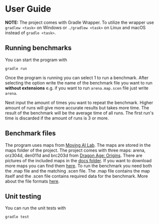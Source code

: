 # User Guide

**NOTE:** The project comes with Gradle Wrapper. To utilize the wrapper use `gradlew <task>` on Windows or `./gradlew <task>` on Linux and macOS instead of `gradle <task>`.

## Running benchmarks

You can start the program with
```
gradle run
```

Once the program is running you can select 1 to run a benchmark. After selecting the option write the name of the benchmark file you want to run **without extensions** e.g. if you want to run `arena.map.scen` file just write `arena`.

Next input the amount of times you want to repeat the benchmark. Higher amount of runs will give more accurate results but takes more time. The result of the benchmark will be the average time of all runs. The first run's time is discarded if the amount of runs is 3 or more.

## Benchmark files

The program uses maps from [Moving AI Lab](https://www.movingai.com). The maps are stored in the maps folder of the project. The project comes with three maps: arena, orz304d, den011d and brc203d from [Dragon Age: Origins](https://www.movingai.com/benchmarks/dao/index.html). There are pictures of the included maps in the [docs folder](https://github.com/jakekall/shortest-path/tree/master/docs/pics). If you want to download more maps you can find them [here](https://www.movingai.com/benchmarks/grids.html). To run the benchmark you need both the .map file and the matching .scen file. The .map file contains the map itself and the .scen file contains required data for the benchmark. More about the file formats [here](https://www.movingai.com/benchmarks/formats.html).

## Unit testing

You can run the unit tests with
```
gradle test
```

